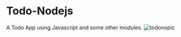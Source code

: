 # Todo-Nodejs
A Todo App using Javascript and some other modules.
![todonopic](https://user-images.githubusercontent.com/78247889/127318741-d86048b9-da9c-453d-913e-25f34c0052dc.png)
